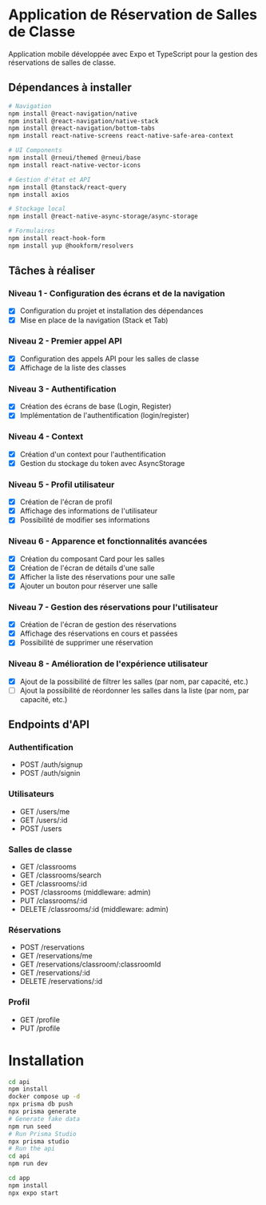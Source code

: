 # Application de Réservation de Salles de Classe

Application mobile développée avec Expo et TypeScript pour la gestion des réservations de salles de classe.

## Dépendances à installer

```bash
# Navigation
npm install @react-navigation/native
npm install @react-navigation/native-stack
npm install @react-navigation/bottom-tabs
npm install react-native-screens react-native-safe-area-context

# UI Components
npm install @rneui/themed @rneui/base
npm install react-native-vector-icons

# Gestion d'état et API
npm install @tanstack/react-query
npm install axios

# Stockage local
npm install @react-native-async-storage/async-storage

# Formulaires
npm install react-hook-form
npm install yup @hookform/resolvers
```

## Tâches à réaliser

### Niveau 1 - Configuration des écrans et de la navigation

- [x] Configuration du projet et installation des dépendances
- [x] Mise en place de la navigation (Stack et Tab)

### Niveau 2 - Premier appel API

- [x] Configuration des appels API pour les salles de classe
- [x] Affichage de la liste des classes

### Niveau 3 - Authentification

- [x] Création des écrans de base (Login, Register)
- [x] Implémentation de l'authentification (login/register)

### Niveau 4 - Context

- [x] Création d'un context pour l'authentification
- [x] Gestion du stockage du token avec AsyncStorage

### Niveau 5 - Profil utilisateur

- [x] Création de l'écran de profil
- [x] Affichage des informations de l'utilisateur
- [x] Possibilité de modifier ses informations

### Niveau 6 - Apparence et fonctionnalités avancées

- [x] Création du composant Card pour les salles
- [x] Création de l'écran de détails d'une salle
- [x] Afficher la liste des réservations pour une salle
- [x] Ajouter un bouton pour réserver une salle

### Niveau 7 - Gestion des réservations pour l'utilisateur

- [x] Création de l'écran de gestion des réservations
- [x] Affichage des réservations en cours et passées
- [x] Possibilité de supprimer une réservation

### Niveau 8 - Amélioration de l'expérience utilisateur

- [x] Ajout de la possibilité de filtrer les salles (par nom, par capacité, etc.)
- [ ] Ajout la possibilité de réordonner les salles dans la liste (par nom, par capacité, etc.)

## Endpoints d'API

### Authentification

- POST /auth/signup
- POST /auth/signin

### Utilisateurs

- GET /users/me
- GET /users/:id
- POST /users

### Salles de classe

- GET /classrooms
- GET /classrooms/search
- GET /classrooms/:id
- POST /classrooms (middleware: admin)
- PUT /classrooms/:id
- DELETE /classrooms/:id (middleware: admin)

### Réservations

- POST /reservations
- GET /reservations/me
- GET /reservations/classroom/:classroomId
- GET /reservations/:id
- DELETE /reservations/:id

### Profil

- GET /profile
- PUT /profile

# Installation

```sh
cd api
npm install
docker compose up -d
npx prisma db push
npx prisma generate
# Generate fake data
npm run seed
# Run Prisma Studio
npx prisma studio
# Run the api
cd api
npm run dev
```

```sh
cd app
npm install
npx expo start
```
